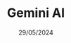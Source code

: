 ---
title: Gemini AI
subTitle: Google
date: '29/05/2024'
link: https://x.com/GoogleActivate/status/1796462063671468155
---